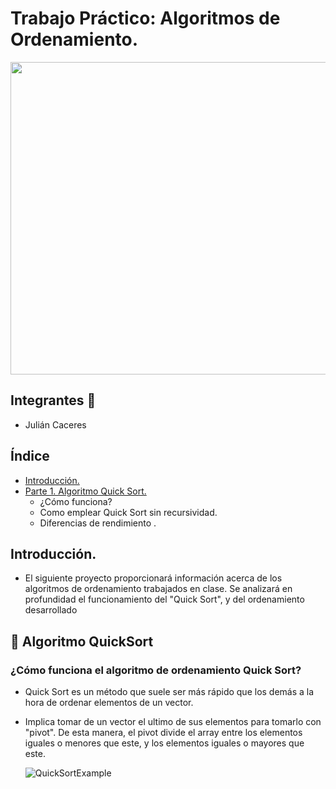 # Trabajo Práctico: Algoritmos de Ordenamiento.
 <center><img src="https://assets-global.website-files.com/606a802fcaa89bc357508cad/6123c034286044167618b263_7.png" width="800" height="500"></center>

## Integrantes :raising_hand:
- Julián Caceres

## Índice
- [Introducción.](#introducción)
- [Parte 1. Algoritmo Quick Sort.](#quicksort)
    - ¿Cómo funciona?
    - Como emplear Quick Sort sin recursividad.
    - Diferencias de rendimiento .


## Introducción. <a name="introducción"></a>

- El siguiente proyecto proporcionará información acerca de los algoritmos de ordenamiento trabajados en clase. Se analizará en profundidad el funcionamiento del "Quick Sort", y del ordenamiento desarrollado 


## :1234: Algoritmo QuickSort<a name="quicksort"></a>

### ¿Cómo funciona el algoritmo de ordenamiento Quick Sort?

- Quick Sort es un método que suele ser más rápido que los demás a la hora de ordenar elementos de un vector. 
- Implica tomar de un vector el ultimo de sus elementos para tomarlo con "pivot". De esta manera, el pivot divide el array entre los elementos iguales o menores que este, y los elementos iguales o mayores que este.

    ![QuickSortExample](https://blog.shahadmahmud.com/quicksort/qs3/)